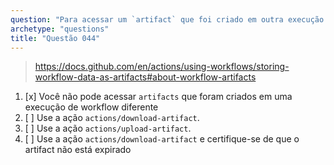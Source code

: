 ```yaml
---
question: "Para acessar um `artifact` que foi criado em outra execução de workflow previamente acionada, você pode:"
archetype: "questions"
title: "Questão 044"
---
```



> https://docs.github.com/en/actions/using-workflows/storing-workflow-data-as-artifacts#about-workflow-artifacts
1. [x] Você não pode acessar `artifacts` que foram criados em uma execução de workflow diferente
1. [ ] Use a ação `actions/download-artifact`.
1. [ ] Use a ação `actions/upload-artifact`.
1. [ ] Use a ação `actions/download-artifact` e certifique-se de que o artifact não está expirado

